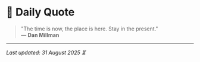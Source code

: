 # 📜 Daily Quote

> "The time is now, the place is here. Stay in the present."  
> — **Dan Millman**

---

_Last updated: 31 August 2025 ⏳_
